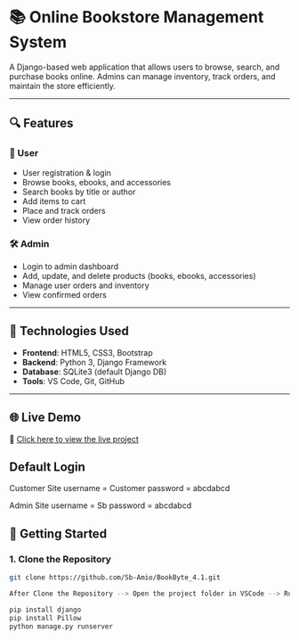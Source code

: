 # 📚 Online Bookstore Management System

A Django-based web application that allows users to browse, search, and purchase books online. Admins can manage inventory, track orders, and maintain the store efficiently.

---

## 🔍 Features

### 👤 User
- User registration & login
- Browse books, ebooks, and accessories
- Search books by title or author
- Add items to cart
- Place and track orders
- View order history

### 🛠️ Admin
- Login to admin dashboard
- Add, update, and delete products (books, ebooks, accessories)
- Manage user orders and inventory
- View confirmed orders

---

## 🧰 Technologies Used

- **Frontend**: HTML5, CSS3, Bootstrap
- **Backend**: Python 3, Django Framework
- **Database**: SQLite3 (default Django DB)
- **Tools**: VS Code, Git, GitHub

---

## 🌐 Live Demo

🔗 [Click here to view the live project](https://amio201.pythonanywhere.com/)

## Default Login
Customer Site
username = Customer
password = abcdabcd

Admin Site
username = Sb
password = abcdabcd

## 🚀 Getting Started

### 1. Clone the Repository

```bash
git clone https://github.com/Sb-Amio/BookByte_4.1.git

After Clone the Repository --> Open the project folder in VSCode --> Run the following command in VSCode Terminal

pip install django
pip install Pillow
python manage.py runserver


